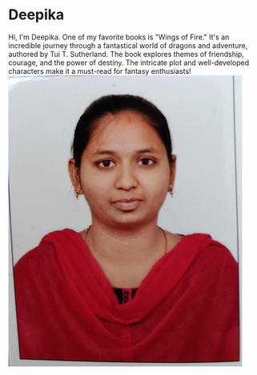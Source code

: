 # Deepika

Hi, I'm Deepika. One of my favorite books is "Wings of Fire." It's an incredible journey through a fantastical world of dragons and adventure, authored by Tui T. Sutherland. The book explores themes of friendship, courage, and the power of destiny. The intricate plot and well-developed characters make it a must-read for fantasy enthusiasts!![](mypic.jpeg)

